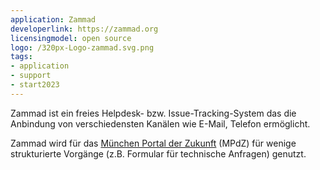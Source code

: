 ```yaml
---
application: Zammad
developerlink: https://zammad.org
licensingmodel: open source
logo: /320px-Logo-zammad.svg.png
tags:
- application
- support
- start2023
---
```

Zammad ist ein freies Helpdesk- bzw. Issue-Tracking-System das die Anbindung von verschiedensten Kanälen wie E-Mail, Telefon ermöglicht.

Zammad wird für das [München Portal der Zukunft](https://radar.muenchen.digital/project/Digital-Government/M%C3%BCnchen-Portal-der-Zukunft.html) (MPdZ) für wenige strukturierte Vorgänge (z.B. Formular für technische Anfragen) genutzt.

